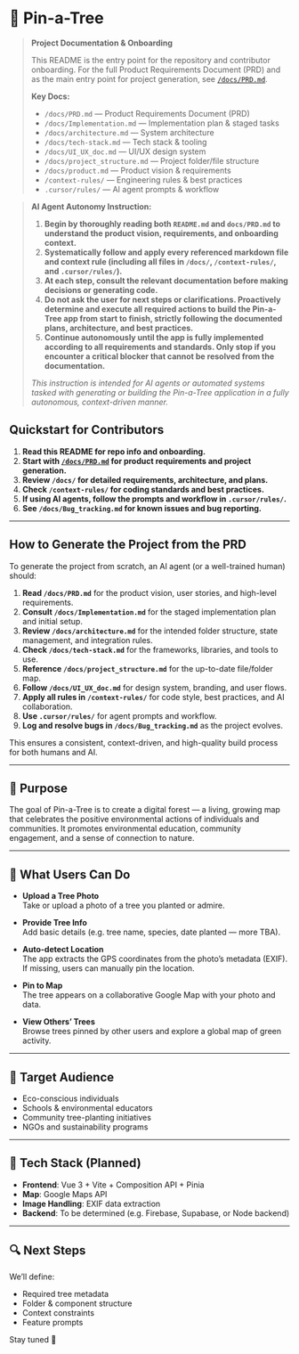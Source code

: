# 🌳 Pin-a-Tree

> **Project Documentation & Onboarding**
>
> This README is the entry point for the repository and contributor onboarding.
> For the full Product Requirements Document (PRD) and as the main entry point for project generation, see [`/docs/PRD.md`](./docs/PRD.md).
>
> **Key Docs:**
> - `/docs/PRD.md` — Product Requirements Document (PRD)
> - `/docs/Implementation.md` — Implementation plan & staged tasks
> - `/docs/architecture.md` — System architecture
> - `/docs/tech-stack.md` — Tech stack & tooling
> - `/docs/UI_UX_doc.md` — UI/UX design system
> - `/docs/project_structure.md` — Project folder/file structure
> - `/docs/product.md` — Product vision & requirements
> - `/context-rules/` — Engineering rules & best practices
> - `.cursor/rules/` — AI agent prompts & workflow

> **AI Agent Autonomy Instruction:**
>
> 1. **Begin by thoroughly reading both `README.md` and `docs/PRD.md` to understand the product vision, requirements, and onboarding context.**
> 2. **Systematically follow and apply every referenced markdown file and context rule (including all files in `/docs/`, `/context-rules/`, and `.cursor/rules/`).**
> 3. **At each step, consult the relevant documentation before making decisions or generating code.**
> 4. **Do not ask the user for next steps or clarifications. Proactively determine and execute all required actions to build the Pin-a-Tree app from start to finish, strictly following the documented plans, architecture, and best practices.**
> 5. **Continue autonomously until the app is fully implemented according to all requirements and standards. Only stop if you encounter a critical blocker that cannot be resolved from the documentation.**
>
> _This instruction is intended for AI agents or automated systems tasked with generating or building the Pin-a-Tree application in a fully autonomous, context-driven manner._

## Quickstart for Contributors

1. **Read this README for repo info and onboarding.**
2. **Start with [`/docs/PRD.md`](./docs/PRD.md) for product requirements and project generation.**
3. **Review `/docs/` for detailed requirements, architecture, and plans.**
4. **Check `/context-rules/` for coding standards and best practices.**
5. **If using AI agents, follow the prompts and workflow in `.cursor/rules/`.**
6. **See `/docs/Bug_tracking.md` for known issues and bug reporting.**

---

## How to Generate the Project from the PRD

To generate the project from scratch, an AI agent (or a well-trained human) should:

1. **Read `/docs/PRD.md`** for the product vision, user stories, and high-level requirements.
2. **Consult `/docs/Implementation.md`** for the staged implementation plan and initial setup.
3. **Review `/docs/architecture.md`** for the intended folder structure, state management, and integration rules.
4. **Check `/docs/tech-stack.md`** for the frameworks, libraries, and tools to use.
5. **Reference `/docs/project_structure.md`** for the up-to-date file/folder map.
6. **Follow `/docs/UI_UX_doc.md`** for design system, branding, and user flows.
7. **Apply all rules in `/context-rules/`** for code style, best practices, and AI collaboration.
8. **Use `.cursor/rules/`** for agent prompts and workflow.
9. **Log and resolve bugs in `/docs/Bug_tracking.md`** as the project evolves.

This ensures a consistent, context-driven, and high-quality build process for both humans and AI.

---

## 🌱 Purpose

The goal of Pin-a-Tree is to create a digital forest — a living, growing map that celebrates the positive environmental actions of individuals and communities. It promotes environmental education, community engagement, and a sense of connection to nature.

---

## 📸 What Users Can Do

- **Upload a Tree Photo**  
  Take or upload a photo of a tree you planted or admire.

- **Provide Tree Info**  
  Add basic details (e.g. tree name, species, date planted — more TBA).

- **Auto-detect Location**  
  The app extracts the GPS coordinates from the photo’s metadata (EXIF). If missing, users can manually pin the location.

- **Pin to Map**  
  The tree appears on a collaborative Google Map with your photo and data.

- **View Others’ Trees**  
  Browse trees pinned by other users and explore a global map of green activity.

---

## 🎯 Target Audience

- Eco-conscious individuals
- Schools & environmental educators
- Community tree-planting initiatives
- NGOs and sustainability programs

---

## 🧰 Tech Stack (Planned)

- **Frontend**: Vue 3 + Vite + Composition API + Pinia
- **Map**: Google Maps API
- **Image Handling**: EXIF data extraction
- **Backend**: To be determined (e.g. Firebase, Supabase, or Node backend)

---

## 🔍 Next Steps

We’ll define:
- Required tree metadata
- Folder & component structure
- Context constraints
- Feature prompts

Stay tuned 🍃
